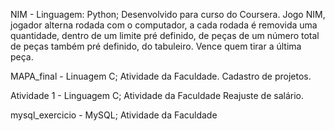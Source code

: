 NIM - Linguagem: Python; Desenvolvido para curso do Coursera. 
Jogo NIM, jogador alterna rodada com o computador, a cada rodada é removida uma quantidade, dentro de um limite pré definido, de peças de um número total de peças também pré definido, do tabuleiro. Vence quem tirar a última peça.

MAPA_final - Linuagem C; Atividade da Faculdade.
Cadastro de projetos.

Atividade 1 - Linguagem C; Atividade da Faculdade
Reajuste de salário. 

mysql_exercicio - MySQL; Atividade da Faculdade

